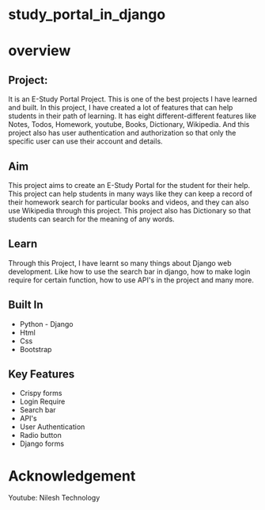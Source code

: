 # study_portal_in_django

# overview
## Project:
It is an E-Study Portal Project. This is one of the best projects I have learned and built. In this project, I have created a lot of features that can help students in their path of learning. It has eight different-different features like Notes, Todos, Homework, youtube, Books, Dictionary, Wikipedia. And this project also has user authentication and authorization so that only the specific user can use their account and details.

## Aim

This project aims to create an E-Study Portal for the student for their help. This project can help students in many ways like they can keep a record of their homework search for particular books and videos, and they can also use Wikipedia through this project. This project also has Dictionary so that students can search for the meaning of any words.

## Learn

Through this Project, I have learnt so many things about Django web development. Like how to use the search bar in django, how to make login require for certain function, how to use API's in the project and many more.

## Built In

* Python - Django
* Html
* Css
* Bootstrap

## Key Features

* Crispy forms
* Login Require
* Search bar
* API's
* User Authentication
* Radio button 
* Django forms

# Acknowledgement

Youtube: Nilesh Technology
